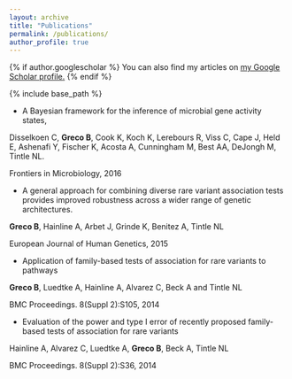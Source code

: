 ```yaml
---
layout: archive
title: "Publications"
permalink: /publications/
author_profile: true
---
```


{% if author.googlescholar %}
  You can also find my articles on <u><a href="{{author.googlescholar}}">my Google Scholar profile</a>.</u>
{% endif %}

{% include base_path %}



-  A Bayesian framework for the inference of microbial gene activity states,

Disselkoen C, **Greco B**, Cook K, Koch K, Lerebours R, Viss C, Cape J, Held E, Ashenafi Y, Fischer K, Acosta A, Cunningham M, Best AA, DeJongh M, Tintle NL.

Frontiers in Microbiology, 2016

- A general approach for combining diverse rare variant association tests provides improved robustness across a wider range of genetic architectures.

**Greco B**, Hainline A, Arbet J, Grinde K, Benitez A, Tintle NL

European Journal of Human Genetics, 2015

- Application of family-based tests of association for rare variants to pathways

**Greco B**, Luedtke A, Hainline A, Alvarez C, Beck A and Tintle NL

BMC Proceedings. 8(Suppl 2):S105, 2014

- Evaluation of the power and type I error of recently proposed family-based tests of association for rare variants

Hainline A, Alvarez C, Luedtke A, **Greco B**, Beck A, Tintle NL

BMC Proceedings. 8(Suppl 2):S36, 2014
